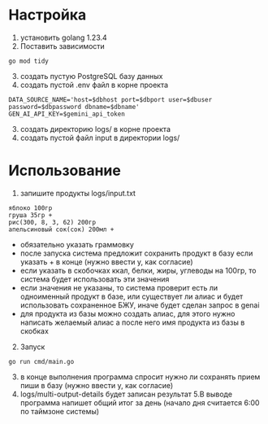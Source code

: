 # Настройка
1. установить golang 1.23.4
2. Поставить зависимости
```
go mod tidy
```
3. создать пустую PostgreSQL базу данных
4. создать пустой .env файл в корне проекта
```
DATA_SOURCE_NAME='host=$dbhost port=$dbport user=$dbuser password=$dbpassword dbname=$dbname'
GEN_AI_API_KEY=$gemini_api_token
```
3. создать директорию logs/ в корне проекта
4. создать пустой файл input в директории logs/


# Использование

1. запишите продукты logs/input.txt
```
яблоко 100гр
груша 35гр +
рис(300, 8, 3, 62) 200гр
апельсиновый сок(сок) 200мл +
```
- обязательно указать граммовку
- после запуска система предложит сохранить продукт в базу если указать + в конце (нужно ввести y, как согласие)
- если указать в скобочках ккал, белки, жиры, углеводы на 100гр, то система будет использовать эти значения
- если значения не указаны, то система проверит есть ли одноименный продукт в базе, или существует ли алиас и будет использовать сохраненное БЖУ, иначе будет сделан запрос в genai
- для продукта из базы можно создать алиас, для этого нужно написать желаемый алиас а после него имя продукта из базы в скобках

2. Запуск
```
go run cmd/main.go
```
3. в конце выполнения программа спросит нужно ли сохранять прием пиши в базу (нужно ввести y, как согласие)
4. logs/multi-output-details будет записан результат
5.В выводе программа напишет общий итог за день (начало дня считается 6:00 по таймзоне системы)